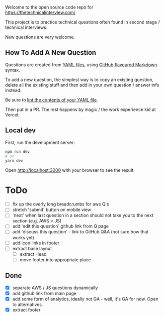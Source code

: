 Welcome to the open source code repo for https://thetechnicalinterview.com/

This project is to practice technical questions often found in second stage / technical interviews. 

New questions are very welcome. 

## How To Add A New Question

Questions are created from [YAML files](https://github.com/a6software/thetechnicalinterview.com/tree/main/lib/question), using [GitHub flavoured Markdown](https://github.github.com/gfm/) syntax. 

To add a new question, the simplest way is to copy an existing question, delete all the existing stuff and then add in your own question / answer info instead.

Be sure to [lint the contents of your YAML file](http://www.yamllint.com/).

Then put in a PR. The rest happens by magic / the work experience kid at Vercel.

## Local dev

First, run the development server:

```bash
npm run dev
# or
yarn dev
```

Open [http://localhost:3000](http://localhost:3000) with your browser to see the result.



# ToDo

- [ ] fix up the overly long breadcrumbs for aws Q's
- [ ] stretch 'submit' button on mobile view
- [ ] 'next' when last question in a section should not take you to the next section (e.g. AWS > JS)
- [ ] add 'edit this question' github link from Q page
- [ ] add 'discuss this question' - link to GitHub Q&A (not sure how that works yet)
- [ ] add icon links in footer
- [ ] extract base layout
  - [ ] extract Head
  - [ ] move footer into appropriate place

## Done

- [x] separate AWS / JS questions dynamically
- [x] add github link from main page
- [x] add some form of analytics, ideally not GA - well, it's GA for now. Open to alternatives.
- [x] extract footer
